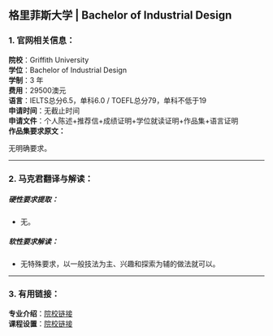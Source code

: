 ## 格里菲斯大学 | Bachelor of Industrial Design



### 1. 官网相关信息：

**院校**：Griffith University  
**学位**：Bachelor of Industrial Design  
**学制**：3 年  
**费用**：29500澳元  
**语言**：IELTS总分6.5，单科6.0 / TOEFL总分79，单科不低于19    
**申请时间**：无截止时间    
**申请文件**：个人陈述+推荐信+成绩证明+学位就读证明+作品集+语言证明    
**作品集要求原文：**   

无明确要求。


---


### 2. 马克君翻译与解读：

##### 硬性要求提取：
- 无。  

##### 软性要求解读：
- 无特殊要求，以一般技法为主、兴趣和探索为辅的做法就可以。


---


### 3. 有用链接：

**专业介绍**：[院校链接](https://degrees.griffith.edu.au/Program/1407)  
**课程设置**：[院校链接](https://degrees.griffith.edu.au/Program/1407/Courses/International#course-list)  
